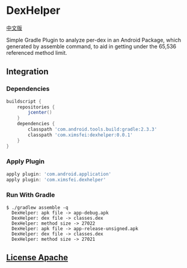 # DexHelper

[中文版](README_CN.md)

Simple Gradle Plugin to analyze per-dex in an Android Package, which generated by assemble command, to aid in getting under the 65,536 referenced method limit.

## Integration

### Dependencies 

```gradle
buildscript {
    repositories {
        jcenter()
    }
    dependencies {
        classpath 'com.android.tools.build:gradle:2.3.3'
        classpath 'com.ximsfei:dexhelper:0.0.1'
    }
}
```

### Apply Plugin

```gradle
apply plugin: 'com.android.application'
apply plugin: 'com.ximsfei.dexhelper'
```

### Run With Gradle

```
$ ./gradlew assemble -q
  DexHelper: apk file -> app-debug.apk
  DexHelper: dex file -> classes.dex
  DexHelper: method size -> 27022
  DexHelper: apk file -> app-release-unsigned.apk
  DexHelper: dex file -> classes.dex
  DexHelper: method size -> 27021
```
 
## [License Apache](LICENSE)
